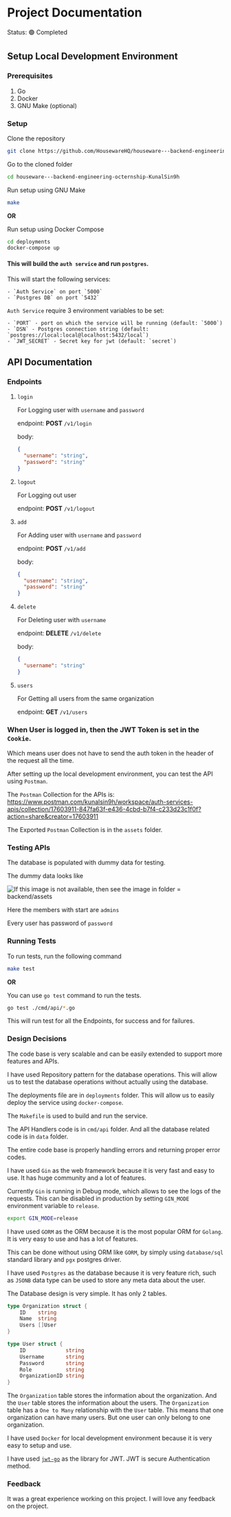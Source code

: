 # Project Documentation

Status: :green_circle: Completed

## Setup Local Development Environment

### Prerequisites

1. Go
2. Docker
3. GNU Make (optional)

### Setup

Clone the repository

```bash
git clone https://github.com/HousewareHQ/houseware---backend-engineering-octernship-KunalSin9h.git
```

Go to the cloned folder

```bash
cd houseware---backend-engineering-octernship-KunalSin9h
```

Run setup using GNU Make

```bash
make
```

**OR**

Run setup using Docker Compose

```bash
cd deployments
docker-compose up
```

#### This will build the `auth service` and run `postgres`.

This will start the following services:

    - `Auth Service` on port `5000`
    - `Postgres DB` on port `5432`

`Auth Service` require 3 environment variables to be set:

    - `PORT` - port on which the service will be running (default: `5000`)
    - `DSN` - Postgres connection string (default: `postgres://local:local@localhost:5432/local`)
    - `JWT_SECRET` - Secret key for jwt (default: `secret`)

## API Documentation

### Endpoints

1. `login`

   For Logging user with `username` and `password`

   endpoint: **POST** `/v1/login`

   body:

   ```json
   {
     "username": "string",
     "password": "string"
   }
   ```

2. `logout`

   For Logging out user

   endpoint: **POST** `/v1/logout`

3. `add`

   For Adding user with `username` and `password`

   endpoint: **POST** `/v1/add`

   body:

   ```json
   {
     "username": "string",
     "password": "string"
   }
   ```

4. `delete`

   For Deleting user with `username`

   endpoint: **DELETE** `/v1/delete`

   body:

   ```json
   {
     "username": "string"
   }
   ```

5. `users`

   For Getting all users from the same organization

   endpoint: **GET** `/v1/users`

### When User is logged in, then the JWT Token is set in the `Cookie`.

Which means user does not have to send the auth token in the header of the request all the time.

After setting up the local development environment, you can test the API using `Postman`.

The `Postman` Collection for the APIs is: https://www.postman.com/kunalsin9h/workspace/auth-services-apis/collection/17603911-847fa63f-e436-4cbd-b7f4-c233d23c1f0f?action=share&creator=17603911

The Exported `Postman` Collection is in the `assets` folder.

### Testing APIs

The database is populated with dummy data for testing.

The dummy data looks like

![If this image is not available, then see the image in folder = backend/assets](https://tiddi.kunalsin9h.dev/LcturXP)

Here the members with start are `admins`

Every user has password of `password`

### Running Tests

To run tests, run the following command

```bash
make test
```

**OR**

You can use `go test` command to run the tests.

```bash
go test ./cmd/api/*.go
```

This will run test for all the Endpoints, for success and for failures.

### Design Decisions

The code base is very scalable and can be easily extended to support more features and APIs.

I have used Repository pattern for the database operations. This will allow us to test the database operations without actually using the database.

The deployments file are in `deployments` folder. This will allow us to easily deploy the service using `docker-compose`.

The `Makefile` is used to build and run the service.

The API Handlers code is in `cmd/api` folder. And all the database related code is in `data` folder.

The entire code base is properly handling errors and returning proper error codes.

I have used `Gin` as the web framework because it is very fast and easy to use. It has huge community and a lot of features.

Currently `Gin` is running in Debug mode, which allows to see the logs of the requests. This can be disabled in production by setting `GIN_MODE` environment variable to `release`.

```bash
export GIN_MODE=release
```

I have used `GORM` as the ORM because it is the most popular ORM for `Golang`. It is very easy to use and has a lot of features.

This can be done without using ORM like `GORM`, by simply using `database/sql` standard library and `pgx` postgres driver.

I have used `Postgres` as the database because it is very feature rich, such as `JSONB` data type can be used to store any meta data about the user.

The Database design is very simple. It has only 2 tables.

```go
type Organization struct {
	ID    string
	Name  string
	Users []User
}

type User struct {
	ID             string
	Username       string
	Password       string
	Role           string
	OrganizationID string
}
```

The `Organization` table stores the information about the organization. And the `User` table stores the information about the users. The `Organization` table has a `One to Many` relationship with the `User` table. This means that one organization can have many users. But one user can only belong to one organization.

I have used `Docker` for local development environment because it is very easy to setup and use.

I have used [`jwt-go`](https://github.com/golang-jwt/jwt) as the library for JWT. JWT is secure Authentication method.

### Feedback

It was a great experience working on this project. I will love any feedback on the project.
